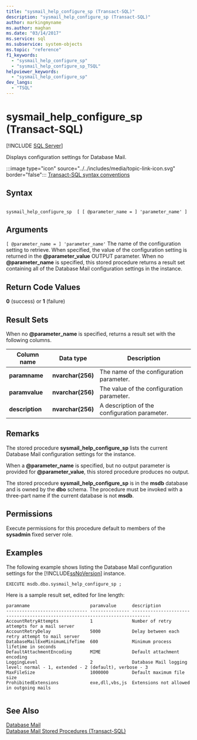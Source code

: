 ```yaml
---
title: "sysmail_help_configure_sp (Transact-SQL)"
description: "sysmail_help_configure_sp (Transact-SQL)"
author: markingmyname
ms.author: maghan
ms.date: "03/14/2017"
ms.service: sql
ms.subservice: system-objects
ms.topic: "reference"
f1_keywords:
  - "sysmail_help_configure_sp"
  - "sysmail_help_configure_sp_TSQL"
helpviewer_keywords:
  - "sysmail_help_configure_sp"
dev_langs:
  - "TSQL"
---
```

# sysmail_help_configure_sp (Transact-SQL)
[!INCLUDE [SQL Server](../../includes/applies-to-version/sqlserver.md)]

  Displays configuration settings for Database Mail.  
  
 :::image type="icon" source="../../includes/media/topic-link-icon.svg" border="false"::: [Transact-SQL syntax conventions](../../t-sql/language-elements/transact-sql-syntax-conventions-transact-sql.md)  
  
## Syntax  
  
```  
  
sysmail_help_configure_sp  [ [ @parameter_name = ] 'parameter_name' ]  
```  
  
## Arguments  
`[ @parameter_name = ] 'parameter_name'`
 The name of the configuration setting to retrieve. When specified, the value of the configuration setting is returned in the **\@parameter_value** OUTPUT parameter. When no **\@parameter_name** is specified, this stored procedure returns a result set containing all of the Database Mail configuration settings in the instance.  
  
## Return Code Values  
 **0** (success) or **1** (failure)  
  
## Result Sets  
 When no **\@parameter_name** is specified, returns a result set with the following columns.  
  
| Column name | Data type | Description |
| ----------- | --------- | ----------- |
|**paramname**|**nvarchar(256)**|The name of the configuration parameter.|  
|**paramvalue**|**nvarchar(256)**|The value of the configuration parameter.|  
|**description**|**nvarchar(256)**|A description of the configuration parameter.|  
  
## Remarks  
 The stored procedure **sysmail_help_configure_sp** lists the current Database Mail configuration settings for the instance.  
  
 When a **\@parameter_name** is specified, but no output parameter is provided for **\@parameter_value**, this stored procedure produces no output.  
  
 The stored procedure **sysmail_help_configure_sp** is in the **msdb** database and is owned by the **dbo** schema. The procedure must be invoked with a three-part name if the current database is not **msdb**.  
  
## Permissions  
 Execute permissions for this procedure default to members of the **sysadmin** fixed server role.  
  
## Examples  
 The following example shows listing the Database Mail configuration settings for the [!INCLUDE[ssNoVersion](../../includes/ssnoversion-md.md)] instance.  
  
```  
EXECUTE msdb.dbo.sysmail_help_configure_sp ;  
```  
  
 Here is a sample result set, edited for line length:  
  
```  
paramname                       paramvalue      description  
------------------------------- --------------- -----------------------------------------------------------------------------  
AccountRetryAttempts            1               Number of retry attempts for a mail server  
AccountRetryDelay               5000            Delay between each retry attempt to mail server  
DatabaseMailExeMinimumLifeTime  600             Minimum process lifetime in seconds  
DefaultAttachmentEncoding       MIME            Default attachment encoding  
LoggingLevel                    2               Database Mail logging level: normal - 1, extended - 2 (default), verbose - 3  
MaxFileSize                     1000000         Default maximum file size  
ProhibitedExtensions            exe,dll,vbs,js  Extensions not allowed in outgoing mails  
  
```  
  
## See Also  
 [Database Mail](../../relational-databases/database-mail/database-mail.md)   
 [Database Mail Stored Procedures &#40;Transact-SQL&#41;](../../relational-databases/system-stored-procedures/database-mail-stored-procedures-transact-sql.md)  
  
  
